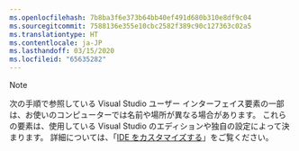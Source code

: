 ```yaml
---
ms.openlocfilehash: 7b8ba3f6e373b64bb40ef491d680b310e8df9c04
ms.sourcegitcommit: 7588136e355e10cbc2582f389c90c127363c02a5
ms.translationtype: HT
ms.contentlocale: ja-JP
ms.lasthandoff: 03/15/2020
ms.locfileid: "65635282"
---
```


> [!NOTE]
> 次の手順で参照している Visual Studio ユーザー インターフェイス要素の一部は、お使いのコンピューターでは名前や場所が異なる場合があります。 これらの要素は、使用している Visual Studio のエディションや独自の設定によって決まります。 詳細については、「[IDE をカスタマイズする](/visualstudio/ide/personalizing-the-visual-studio-ide)」をご覧ください。
